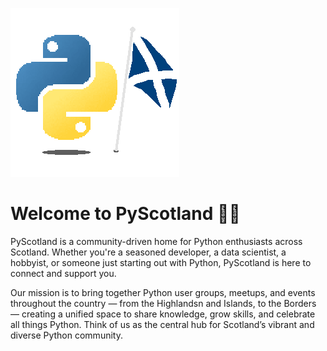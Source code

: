 
![PythonScotland-logo.gif](https://raw.githubusercontent.com/PyScotland/pyscotland-org/refs/heads/main/_assets/PythonScotland-logo.gif)

# Welcome to PyScotland 🐍🏴

PyScotland is a community-driven home for Python enthusiasts across Scotland. Whether you're a seasoned developer, a data scientist, a hobbyist, or someone just starting out with Python, PyScotland is here to connect and support you.

Our mission is to bring together Python user groups, meetups, and events throughout the country — from the Highlandsn and Islands, to the Borders — creating a unified space to share knowledge, grow skills, and celebrate all things Python. Think of us as the central hub for Scotland’s vibrant and diverse Python community.
